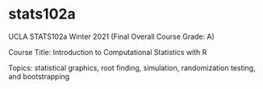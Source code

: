 # stats102a

UCLA STATS102a Winter 2021 (Final Overall Course Grade: A)

Course Title: Introduction to Computational Statistics with R

Topics: statistical graphics, root finding, simulation, randomization testing, and bootstrapping
